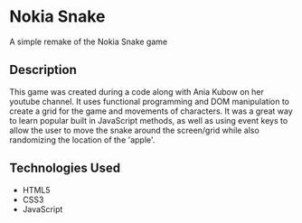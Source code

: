 # Nokia Snake

A simple remake of the Nokia Snake game

## Description

This game was created during a code along with Ania Kubow on her youtube channel. 
It uses functional programming and DOM manipulation to create a grid for the game
and movements of characters. It was a great way to learn popular built in JavaScript
methods, as well as using event keys to allow the user to move the snake around the 
screen/grid while also randomizing the location of the 'apple'. 

## Technologies Used

* HTML5
* CSS3
* JavaScript